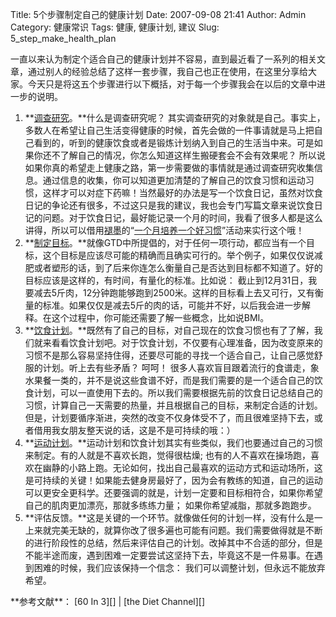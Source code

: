 Title: 5个步骤制定自己的健康计划
Date: 2007-09-08 21:41
Author: Admin
Category: 健康常识
Tags: 健康, 健康计划, 建议
Slug: 5_step_make_health_plan

一直以来认为制定个适合自己的健康计划并不容易，直到最近看了一系列的相关文章，通过别人的经验总结了这样一套步骤，我自己也正在使用，在这里分享给大家。今天只是将这五个步骤进行以下概括，对于每一个步骤我会在以后的文章中进一步的说明。

1.  **[调查研究][]。**什么是调查研究呢？
    其实调查研究的对象就是自己。事实上，多数人在希望让自己生活变得健康的时候，首先会做的一件事请就是马上把自己看到的，听到的健康饮食或者是锻炼计划纳入到自己的生活当中来。可是如果你还不了解自己的情况，你怎么知道这样生搬硬套会不会有效果呢？
    所以说如果你真的希望走上健康之路，第一步需要做的事情就是通过调查研究收集信息。通过信息的收集，你可以知道更加清楚的了解自己的饮食习惯和运动习惯，这样才可以对症下药嘛！当然最好的办法是写一个饮食日记，虽然对饮食日记的争论还有很多，不过这只是我的建议，我也会专门写篇文章来说饮食日记的问题。对于饮食日记，最好能记录一个月的时间，我看了很多人都是这么讲得，所以可以借用[褪墨][]的“[一个月培养一个好习惯][]”活动来实行这个哦！
2.  **[制定目标][]。**就像GTD中所提倡的，对于任何一项行动，都应当有一个目标，这个目标是应该尽可能的精确而且确实可行的。举个例子，如果仅仅说减肥或者塑形的话，到了后来你连怎么衡量自己是否达到目标都不知道了。好的目标应该是这样的，有时间，有量化的标准。比如说：
    截止到12月31日，我要减去5斤肉，12分钟跑能够跑到2500米。这样的目标看上去又可行，又有衡量的标准。如果仅仅是减去5斤的肉的话，可能并不好，以后我会进一步解释。在这个过程中，你可能还需要了解一些概念，比如说BMI。
3.  **[饮食计划][]。**既然有了自己的目标，对自己现在的饮食习惯也有了了解，我们就来看看饮食计划吧。对于饮食计划，不仅要有心理准备，因为改变原来的习惯不是那么容易坚持住得，还要尽可能的寻找一个适合自己，让自己感觉舒服的计划。听上去有些矛盾？
    呵呵！
    很多人喜欢盲目跟着流行的食谱走，象水果餐一类的，并不是说这些食谱不好，而是我们需要的是一个适合自己的饮食计划，可以一直使用下去的。所以我们需要根据先前的饮食日记总结自己的习惯，计算自己一天需要的热量，并且根据自己的目标，来制定合适的计划。但是，计划要循序渐进，突然的改变不仅身体受不了，而且很难坚持下去，或者借用我女朋友整天说的话，这是不是可持续的哦：）
4.  **[运动计划][]。**运动计划和饮食计划其实有些类似，我们也要通过自己的习惯来制定。有的人就是不喜欢长跑，觉得很枯燥;
    也有的人不喜欢在操场跑，喜欢在幽静的小路上跑。无论如何，找出自己最喜欢的运动方式和运动场所，这是可持续的关键！如果能去健身房最好了，因为会有教练的知道，自己的运动可以更安全更科学。还要强调的就是，计划一定要和目标相符合，如果你希望自己的肌肉更加漂亮，那就多练练力量；
    如果你希望减脂，那就多跑跑步。
5.  **评估反馈。**这是关键的一个环节。就像做任何的计划一样，没有什么是一上来就完美无缺的，就算你改了很多遍也可能有问题。我们需要做得就是不断的进行阶段性的总结，然后来评估自己的计划。改掉其中不合适的部分，但是不能半途而废，遇到困难一定要尝试这坚持下去，毕竟这不是一件易事。在遇到困难的时候，我们应该保持一个信念：
    我们可以调整计划，但永远不能放弃希望。

</p>
**参考文献**： [60 In 3][] | [the Diet Channel][]

  [调查研究]: http://www.quhuashuai.com/2007/09/5_step_make_health_plan_research/
  [褪墨]: http://www.mifengtd.cn/
  [一个月培养一个好习惯]: http://www.mifengtd.cn/articles/culture_a_habit_in_month_at_mifengtd.html
  [制定目标]: http://www.quhuashuai.com/2007/09/5_step_make_health_plan_goals/
  [饮食计划]: http://www.quhuashuai.com/2007/09/5_step_make_health_plan_eating/
  [运动计划]: http://www.quhuashuai.com/2007/09/5_step_make_health_activity/
  [60 In 3]: http://www.60in3.com/2007/09/04/how-to-get-healthy-in-five-easy-steps/
  [the Diet Channel]: http://www.thedietchannel.com
